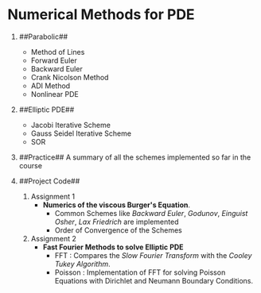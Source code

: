 Numerical Methods for PDE
=========================

1. ##Parabolic##
      * Method of Lines
      * Forward Euler 
      * Backward Euler
      * Crank Nicolson Method
      * ADI Method
      * Nonlinear PDE

2. ##Elliptic PDE##
      * Jacobi Iterative Scheme
      * Gauss Seidel Iterative Scheme
      * SOR

3. ##Practice## 
      A summary of all the schemes implemented so far in the course

4. ##Project Code##
      1. Assignment 1
         * **Numerics of the viscous Burger's Equation**.
              * Common Schemes like *Backward Euler*, *Godunov*, *Einguist Osher*, *Lax Friedrich* are implemented
              * Order of Convergence of the Schemes
      2. Assignment 2
         * **Fast Fourier Methods to solve Elliptic PDE**
              * FFT : Compares the *Slow Fourier Transform* with the *Cooley Tukey Algorithm*.
              * Poisson : Implementation of FFT for solving Poisson Equations with Dirichlet and Neumann Boundary Conditions.
